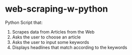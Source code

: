 # web-scraping-w-python

Python Script that: 
1. Scrapes data from Articles from the Web 
2. Asks the user to choose an article 
3. Asks the user to input some keywords 
4. Displays headlines that match according to the keywords
